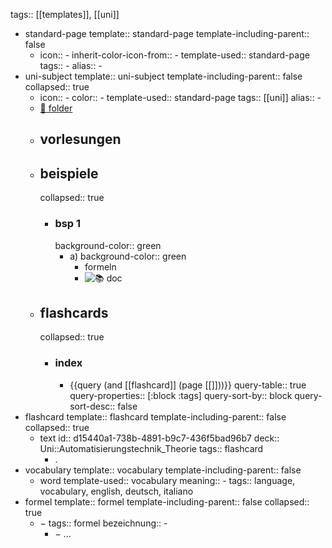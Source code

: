 tags:: [[templates]], [[uni]]

- standard-page
  template:: standard-page
  template-including-parent:: false
	- icon:: -
	  inherit-color-icon-from:: -
	  template-used:: standard-page
	  tags:: -
	  alias:: -
- uni-subject
  template:: uni-subject
  template-including-parent:: false
  collapsed:: true
	- icon:: -
	  color:: -
	  template-used:: standard-page
	  tags:: [[uni]]
	  alias:: -
	- [📁 folder](file://)
	- ## vorlesungen
	- ## beispiele
	  collapsed:: true
		- ### bsp 1
		  background-color:: green
			- a)
			  background-color:: green
				- formeln
				- ![📚 doc](../assets/documents/)
	- ## flashcards
	  collapsed:: true
		- ### index
			- {{query (and [[flashcard]] (page [[]]))}}
			  query-table:: true
			  query-properties:: [:block :tags]
			  query-sort-by:: block
			  query-sort-desc:: false
- flashcard
  template:: flashcard
  template-including-parent:: false
  collapsed:: true
	- text
	  id:: d15440a1-738b-4891-b9c7-436f5bad96b7
	  deck:: Uni::Automatisierungstechnik_Theorie
	  tags:: flashcard
		- .
- vocabulary
  template:: vocabulary
  template-including-parent:: false
	- word
	  template-used:: vocabulary
	  meaning:: -
	  tags:: language, vocabulary, english, deutsch, italiano
- formel
  template:: formel
  template-including-parent:: false
  collapsed:: true
	- $-$
	  tags:: formel
	  bezeichnung:: -
		- $-$ ...